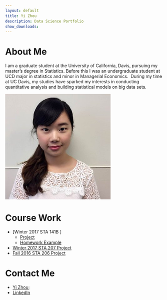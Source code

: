 ```yaml
---
layout: default
title: Yi Zhou 
description: Data Science Portfolio 
show_downloads:
---
```

# [](#header-1)About Me

I am a graduate student at the University of California, Davis, pursuing my master’s degree in Statistics. Before this I was an undergraduate student at UCD major in statistics and minor in Managerial Economics.  During my time at UC Davis, my studies have sparked my interests in conducting quantitative analysis and building statistical models on big data sets. 

![](zoe.jpg)

# [](#header-2)Course Work

- [Winter 2017 STA 141B ]
   - [Project](https://zoeyyizhou.github.io/141BProject/)
   - [Homework Example](Yi_Zhou_assignment6.html) 
- [Winter 2017 STA 207 Project](ZoeyYiZhou.github.io/STA207_FinalPrj_YanlinLi_Yizhou.pdf)
- [Fall 2016 STA 206 Project](ZoeyYiZhou.github.io/STAT206_YiZhou_YanlinLi_Jingli_Report)



# [](#header-3)Contact Me
* <a href="mailto:zoezhou@ucdavis.edu"> Yi Zhou</a >;   
* [LinkedIn](https://www.linkedin.com/in/yi-zhou-8b3995a6)




